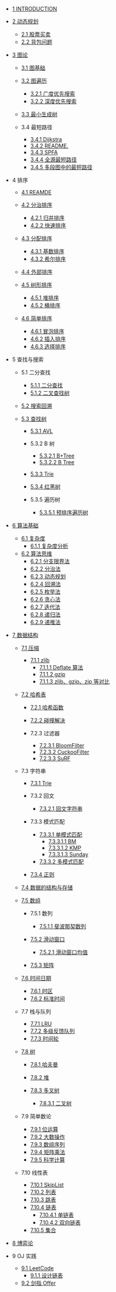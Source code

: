   - [1 INTRODUCTION](/INTRODUCTION.md)
  - [2 动态规划](/动态规划/README.md)
    - [2.1 股票买卖](/动态规划/股票买卖.md)
    - [2.2 背包问题](/动态规划/背包问题.md)
  - [3 图论](/图论/README.md)
    - [3.1 图基础](/图论/图基础/README.md)
      
    - [3.2 图遍历](/图论/图遍历/README.md)
      - [3.2.1 广度优先搜索](/图论/图遍历/广度优先搜索.md)
      - [3.2.2 深度优先搜索](/图论/图遍历/深度优先搜索.md)
    - [3.3 最小生成树](/图论/最小生成树/README.md)
      
    - 3.4 最短路径
      - [3.4.1 Dijkstra](/图论/最短路径/Dijkstra.md)
      - [3.4.2 README.](/图论/最短路径/README..md)
      - [3.4.3 SPFA](/图论/最短路径/SPFA.md)
      - [3.4.4 全源最短路径](/图论/最短路径/全源最短路径.md)
      - [3.4.5 多段图中的最短路径](/图论/最短路径/多段图中的最短路径.md)
  - 4 排序
    - [4.1 REAMDE](/排序/REAMDE.md)
    - [4.2 分治排序](/排序/分治排序/README.md)
      - [4.2.1 归并排序](/排序/分治排序/归并排序.md)
      - [4.2.2 快速排序](/排序/分治排序/快速排序.md)
    - [4.3 分配排序](/排序/分配排序/README.md)
      - [4.3.1 基数排序](/排序/分配排序/基数排序.md)
      - [4.3.2 希尔排序](/排序/分配排序/希尔排序.md)
    - [4.4 外部排序](/排序/外部排序/README.md)
      
    - [4.5 树形排序](/排序/树形排序/README.md)
      - [4.5.1 堆排序](/排序/树形排序/堆排序.md)
      - [4.5.2 桶排序](/排序/树形排序/桶排序.md)
    - [4.6 简单排序](/排序/简单排序/README.md)
      - [4.6.1 冒泡排序](/排序/简单排序/冒泡排序.md)
      - [4.6.2 插入排序](/排序/简单排序/插入排序.md)
      - [4.6.3 选择排序](/排序/简单排序/选择排序.md)
  - 5 查找与搜索
    - 5.1 二分查找
      - [5.1.1 二分查找](/查找与搜索/二分查找/二分查找.md)
      - [5.1.2 二叉查找树](/查找与搜索/二分查找/二叉查找树.md)
    - [5.2 搜索回溯](/查找与搜索/搜索回溯/README.md)
      
    - [5.3 查找树](/查找与搜索/查找树/README.md)
      - [5.3.1 AVL](/查找与搜索/查找树/AVL/README.md)
        
      - 5.3.2 B 树
        - [5.3.2.1 B+Tree](/查找与搜索/查找树/B%20树/B+Tree.md)
        - [5.3.2.2 B Tree](/查找与搜索/查找树/B%20树/B-Tree.md)
      - [5.3.3 Trie](/查找与搜索/查找树/Trie/README.md)
        
      - [5.3.4 红黑树](/查找与搜索/查找树/红黑树/README.md)
        
      - 5.3.5 遍历树
        - [5.3.5.1 预排序遍历树](/查找与搜索/查找树/遍历树/预排序遍历树.md)
  - [6 算法基础](/算法基础/README.md)
    - [6.1 复杂度](/算法基础/复杂度/README.md)
      - [6.1.1 复杂度分析](/算法基础/复杂度/复杂度分析.md)
    - [6.2 算法思维](/算法基础/算法思维/README.md)
      - [6.2.1 分支限界法](/算法基础/算法思维/分支限界法.md)
      - [6.2.2 分治法](/算法基础/算法思维/分治法.md)
      - [6.2.3 动态规划](/算法基础/算法思维/动态规划.md)
      - [6.2.4 回溯法](/算法基础/算法思维/回溯法.md)
      - [6.2.5 枚举法](/算法基础/算法思维/枚举法.md)
      - [6.2.6 贪心法](/算法基础/算法思维/贪心法.md)
      - [6.2.7 迭代法](/算法基础/算法思维/迭代法.md)
      - [6.2.8 递归法](/算法基础/算法思维/递归法.md)
      - [6.2.9 递推法](/算法基础/算法思维/递推法.md)
  - [7 数据结构](/数据结构/README.md)
    - [7.1 压缩](/数据结构/压缩/README.md)
      - [7.1.1 zlib](/数据结构/压缩/zlib/README.md)
        - [7.1.1.1 Deflate 算法](/数据结构/压缩/zlib/Deflate%20算法.md)
        - [7.1.1.2 gzip](/数据结构/压缩/zlib/gzip.md)
        - [7.1.1.3 zlib、gzip、zip 等对比](/数据结构/压缩/zlib/zlib、gzip、zip%20等对比.md)
    - [7.2 哈希表](/数据结构/哈希表/README.md)
      - [7.2.1 哈希函数](/数据结构/哈希表/哈希函数/README.md)
        
      - [7.2.2 碰撞解决](/数据结构/哈希表/碰撞解决/README.md)
        
      - 7.2.3 过滤器
        - [7.2.3.1 BloomFilter](/数据结构/哈希表/过滤器/BloomFilter.md)
        - [7.2.3.2 CuckooFilter](/数据结构/哈希表/过滤器/CuckooFilter.md)
        - [7.2.3.3 SuRF](/数据结构/哈希表/过滤器/SuRF.md)
    - 7.3 字符串
      - [7.3.1 Trie](/数据结构/字符串/Trie/README.md)
        
      - 7.3.2 回文
        - [7.3.2.1 回文字符串](/数据结构/字符串/回文/回文字符串.md)
      - 7.3.3 模式匹配
        - [7.3.3.1 单模式匹配](/数据结构/字符串/模式匹配/单模式匹配/README.md)
          - [7.3.3.1.1 BM](/数据结构/字符串/模式匹配/单模式匹配/BM.md)
          - [7.3.3.1.2 KMP](/数据结构/字符串/模式匹配/单模式匹配/KMP.md)
          - [7.3.3.1.3 Sunday](/数据结构/字符串/模式匹配/单模式匹配/Sunday.md)
        - [7.3.3.2 多模式匹配](/数据结构/字符串/模式匹配/多模式匹配.md)
      - [7.3.4 正则](/数据结构/字符串/正则/README.md)
        
    - [7.4 数据的结构与存储](/数据结构/数据的结构与存储.md)
    - [7.5 数组](/数据结构/数组/README.md)
      - 7.5.1 数列
        - [7.5.1.1 斐波那契数列](/数据结构/数组/数列/斐波那契数列.md)
      - [7.5.2 滑动窗口](/数据结构/数组/滑动窗口/README.md)
        - [7.5.2.1 滑动窗口均值](/数据结构/数组/滑动窗口/滑动窗口均值/README.md)
          
      - [7.5.3 矩阵](/数据结构/数组/矩阵/README.md)
        
    - [7.6 时间日期](/数据结构/时间日期/README.md)
      - [7.6.1 时区](/数据结构/时间日期/时区.md)
      - [7.6.2 标准时间](/数据结构/时间日期/标准时间.md)
    - 7.7 栈与队列
      - [7.7.1 LRU](/数据结构/栈与队列/LRU.md)
      - [7.7.2 多级反馈队列](/数据结构/栈与队列/多级反馈队列.md)
      - [7.7.3 时间轮](/数据结构/栈与队列/时间轮/README.md)
        
    - [7.8 树](/数据结构/树/README.md)
      - [7.8.1 哈夫曼](/数据结构/树/哈夫曼/README.md)
        
      - [7.8.2 堆](/数据结构/树/堆/README.md)
        
      - [7.8.3 多叉树](/数据结构/树/多叉树/README.md)
        - [7.8.3.1 二叉树](/数据结构/树/多叉树/二叉树.md)
    - 7.9 简单数论
      - [7.9.1 位运算](/数据结构/简单数论/位运算.md)
      - [7.9.2 大数操作](/数据结构/简单数论/大数操作.md)
      - [7.9.3 数组序列](/数据结构/简单数论/数组序列.md)
      - [7.9.4 矩阵乘法](/数据结构/简单数论/矩阵乘法.md)
      - [7.9.5 科学计算](/数据结构/简单数论/科学计算.md)
    - 7.10 线性表
      - [7.10.1 SkipList](/数据结构/线性表/SkipList.md)
      - [7.10.2 列表](/数据结构/线性表/列表.md)
      - [7.10.3 跳表](/数据结构/线性表/跳表.md)
      - [7.10.4 链表](/数据结构/线性表/链表/README.md)
        - [7.10.4.1 单链表](/数据结构/线性表/链表/单链表.md)
        - [7.10.4.2 双向链表](/数据结构/线性表/链表/双向链表.md)
      - [7.10.5 集合](/数据结构/线性表/集合.md)
  - [8 博弈论](/博弈论/README.md)
    
  - 9 OJ 实践
    - [9.1 LeetCode](/OJ%20实践/LeetCode/README.md)
      - [9.1.1 设计链表](/OJ%20实践/LeetCode/707-设计链表.md)
    - [9.2 剑指 Offer](/OJ%20实践/剑指%20Offer/README.md)
      